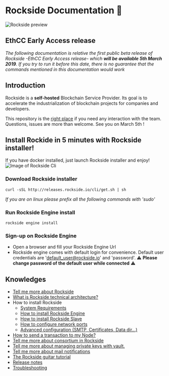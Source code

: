 # Rockside Documentation 🎸
![Rockside preview](https://raw.githubusercontent.com/blockchain-studio/rockside/master/doc/rockside-preview.png)
## EthCC Early Access release

*The following documentation is relative the first public beta release of Rockside -EthCC Early Access release- which **will be available 5th March 2019**. If you try to run it before this date, there is no guarantee that the commands mentioned in this documentation would work*

## <a name="introduction"></a>Introduction
Rockside is a **self-hosted** Blockchain Service Provider. Its goal is to accelerate the industrialization of blockchain projects for companies and developers.

This repository is the [right place](https://github.com/blockchain-studio/rockside/issues) if you need any interaction with the team. Questions, issues are more than welcome.
See you on March 5th !

## <a name="teasing"></a>Install Rockide in 5 minutes with Rockside installer!
If you have docker installed, just launch Rockside installer and enjoy!
![Image of Rockside Cli](https://raw.githubusercontent.com/blockchain-studio/rockside/master/doc/rockside-cli.gif)


### Download Rockside installer

```
curl -sSL http://releases.rockside.io/cli/get.sh | sh
```
*If you are on linux please prefix all the following commands with 'sudo'*

### Run Rockside Engine install

```
rockside engine install
```

### Sign-up on Rockside Engine

- Open a browser and fill your Rockside Engine Url
- Rockside engine comes with default login for convenience. Default user credentials are 'default_user@rockside.io' and 'password'. ⚠️ **Please change password of the default user while connected** ⚠️


## <a name="knownledges"></a>Knowledges


* [Tell me more about Rockside](doc/more-about-rockside.md)
* [What is Rockside technical architecture?](doc/rockside-technical-architecture.md)
* How to install Rockside
  * [System Requirements](doc/installation/system-requirements.md)
  * [How to install Rockside Engine](doc/installation/install-rockside-engine.md)
  * [How to install Rockside Slave](doc/installation/install-rockside-slave.md)
  * [How to configure network ports](doc/installation/networking.md)
  * [Advanced configuration (SMTP, Certificates, Data dir...)](doc/installation/advanced-setup.md)
* [How to send a transaction to my Node?](doc/send-transaction.md)
* [Tell me more about consortium in Rockside](doc/more-about-consortium.md)
* [Tell me more about managing private keys with vault.](doc/more-about-vault.md)
* [Tell me more about mail notifications](doc/more-about-notifications.md)
* [The Rockside guitar tutorial](doc/tutorial/guitar-tutorial.md)
* [Release notes](doc/release-notes.md)
* [Troubleshooting](doc/troubleshooting.md)
